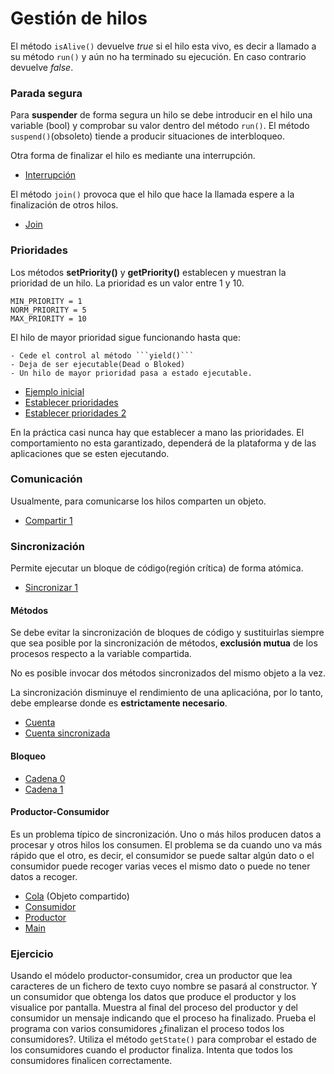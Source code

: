 # Gestión de hilos


El método ```isAlive()``` devuelve _true_ si el hilo esta vivo, es decir a llamado a su método ```run()``` y aún no ha terminado su ejecución.
En caso contrario devuelve _false_.

### Parada segura

Para **suspender** de forma segura un hilo se debe introducir en el hilo una variable (bool) y comprobar su valor dentro
del método ```run()```. El método ```suspend()```(obsoleto) tiende a producir situaciones de interbloqueo.

Otra forma de finalizar el hilo es mediante una interrupción.

- [Interrupción](Interrupcion.java)

El método ```join()``` provoca que el hilo que hace la llamada espere a la finalización de otros hilos.

- [Join](Join.java)

### Prioridades

Los métodos **setPriority()** y **getPriority()** establecen y muestran la prioridad de un hilo. La prioridad es un valor entre 1 y 10.
```
MIN_PRIORITY = 1
NORM_PRIORITY = 5
MAX_PRIORITY = 10 
```
El hilo de mayor prioridad sigue funcionando hasta que:

	- Cede el control al método ```yield()```
	- Deja de ser ejecutable(Dead o Bloked)
	- Un hilo de mayor prioridad pasa a estado ejecutable.


- [Ejemplo inicial](HiloPrioridad.java)
- [Establecer prioridades](HiloPrioridad1.java)
- [Establecer prioridades 2](HiloPrioridad2.java)

En la práctica casi nunca hay que establecer a mano las prioridades. El comportamiento no esta garantizado, dependerá de la plataforma y de las aplicaciones que se esten ejecutando.

### Comunicación

Usualmente, para comunicarse los hilos comparten un objeto.

- [Compartir 1](HiloCompartir.java)

### Sincronización

Permite ejecutar un bloque de código(región crítica) de forma atómica.

- [Sincronizar 1](HiloSyncronized.java)

#### Métodos

Se debe evitar la sincronización de bloques de código y sustituirlas siempre que sea posible por la sincronización de métodos,
**exclusión mutua** de los procesos respecto a la variable compartida.

No es posible invocar dos métodos sincronizados del mismo objeto a la vez.

La sincronización disminuye el rendimiento de una aplicacióna, por lo tanto, debe emplearse
donde es **estrictamente necesario**.

- [Cuenta](HiloSyncronized1.java)
- [Cuenta sincronizada](HiloSyncronized1.java)

#### Bloqueo

- [Cadena 0](HiloBloqueo.java)
- [Cadena 1](HiloBloqueo1.java)

#### Productor-Consumidor

Es un problema típico de sincronización. Uno o más hilos producen datos a procesar y otros hilos los consumen.
El problema se da cuando uno va más rápido que el otro, es decir, el consumidor se puede saltar algún dato o
el consumidor puede recoger varias veces el mismo dato o puede no tener datos a recoger.

- [Cola](Cola.java) (Objeto compartido)
- [Consumidor](Consumidor.java)
- [Productor](Productor.java)
- [Main](Produc_Consum.java)


### Ejercicio

Usando el módelo productor-consumidor, crea un productor que lea caracteres de un fichero de texto cuyo nombre se pasará
al constructor. Y un consumidor que obtenga los datos que produce el productor y los visualice por pantalla. Muestra al final
del proceso del productor y del consumidor un mensaje indicando que el proceso ha finalizado. Prueba el programa con varios
consumidores ¿finalizan el proceso todos los consumidores?. Utiliza el método ```getState()``` para comprobar el estado de
los consumidores cuando el productor finaliza. Intenta que todos los consumidores finalicen correctamente.